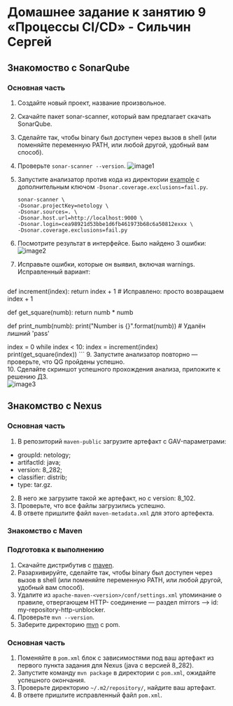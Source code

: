 # Домашнее задание к занятию 9 «Процессы CI/CD» - Сильчин Сергей  

## Знакомоство с SonarQube

### Основная часть

1. Создайте новый проект, название произвольное.
2. Скачайте пакет sonar-scanner, который вам предлагает скачать SonarQube.
3. Сделайте так, чтобы binary был доступен через вызов в shell (или поменяйте переменную PATH, или любой другой, удобный вам способ).
4. Проверьте `sonar-scanner --version`.
   ![image1](https://github.com/user-attachments/assets/49a05d54-14a6-4ef2-a97d-3ff78874e1eb)  
5. Запустите анализатор против кода из директории [example](./example) с дополнительным ключом `-Dsonar.coverage.exclusions=fail.py`.
   ```
   sonar-scanner \
   -Dsonar.projectKey=netology \
   -Dsonar.sources=. \
   -Dsonar.host.url=http://localhost:9000 \
   -Dsonar.login=cea98921d53bbe1d6fb461973b68c6a50812exxx \
   -Dsonar.coverage.exclusions=fail.py
   ```
6. Посмотрите результат в интерфейсе.
   Было найдено 3 ошибки:  
![image2](https://github.com/user-attachments/assets/4d8343c0-5d06-447a-a994-391402ce9760)  

8. Исправьте ошибки, которые он выявил, включая warnings.
   Исправленный вариант:
   ```
def increment(index):
    return index + 1  # Исправлено: просто возвращаем index + 1

def get_square(numb):
    return numb * numb

def print_numb(numb):
    print("Number is {}".format(numb))  # Удалён лишний 'pass'

index = 0
while index < 10:
    index = increment(index)
    print(get_square(index))
    ```
9. Запустите анализатор повторно — проверьте, что QG пройдены успешно.  
10. Сделайте скриншот успешного прохождения анализа, приложите к решению ДЗ.  
![image3](https://github.com/user-attachments/assets/9dd17213-658d-4f34-a9e4-bf559e2cd02b)


## Знакомство с Nexus

### Основная часть

1. В репозиторий `maven-public` загрузите артефакт с GAV-параметрами:

 *    groupId: netology;
 *    artifactId: java;
 *    version: 8_282;
 *    classifier: distrib;
 *    type: tar.gz.
   
2. В него же загрузите такой же артефакт, но с version: 8_102.
3. Проверьте, что все файлы загрузились успешно.
4. В ответе пришлите файл `maven-metadata.xml` для этого артефекта.

### Знакомство с Maven

### Подготовка к выполнению

1. Скачайте дистрибутив с [maven](https://maven.apache.org/download.cgi).
2. Разархивируйте, сделайте так, чтобы binary был доступен через вызов в shell (или поменяйте переменную PATH, или любой другой, удобный вам способ).
3. Удалите из `apache-maven-<version>/conf/settings.xml` упоминание о правиле, отвергающем HTTP- соединение — раздел mirrors —> id: my-repository-http-unblocker.
4. Проверьте `mvn --version`.
5. Заберите директорию [mvn](./mvn) с pom.

### Основная часть

1. Поменяйте в `pom.xml` блок с зависимостями под ваш артефакт из первого пункта задания для Nexus (java с версией 8_282).
2. Запустите команду `mvn package` в директории с `pom.xml`, ожидайте успешного окончания.
3. Проверьте директорию `~/.m2/repository/`, найдите ваш артефакт.
4. В ответе пришлите исправленный файл `pom.xml`.

